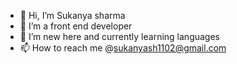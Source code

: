 - 👋 Hi, I’m Sukanya sharma 
- 👀 I’m a front end developer  
- 🌱 I’m new here and currently learning languages
- 📫 How to reach me @sukanyash1102@gmail.com

  

 

